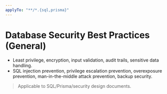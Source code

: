 ```yaml
---
applyTo: "**/*.{sql,prisma}"
---
```


# Database Security Best Practices (General)

- Least privilege, encryption, input validation, audit trails, sensitive data handling.
- SQL injection prevention, privilege escalation prevention, overexposure prevention, man-in-the-middle attack prevention, backup security.

> Applicable to SQL/Prisma/security design documents.